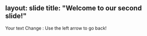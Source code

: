 layout: slide
title: "Welcome to our second slide!"
---
Your text
Change : Use the left arrow to go back!
